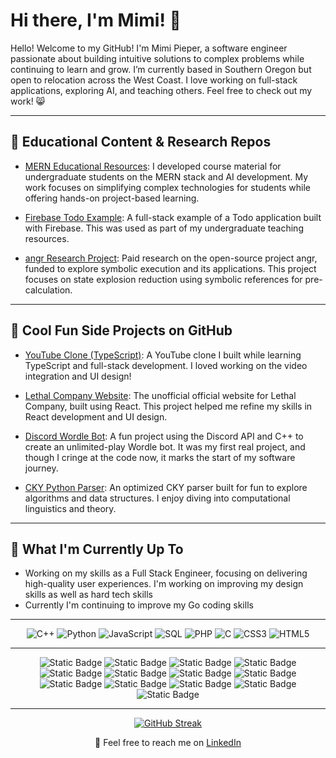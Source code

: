 # Hi there, I'm Mimi! 👋

Hello! Welcome to my GitHub! I'm Mimi Pieper, a software engineer passionate about building intuitive solutions to complex problems while continuing to learn and grow. I’m currently based in Southern Oregon but open to relocation across the West Coast. I love working on full-stack applications, exploring AI, and teaching others. Feel free to check out my work! 😸

---

## 🔬 Educational Content & Research Repos

- [MERN Educational Resources](https://github.com/cutecatfann/Jetstream2-MERN-Educational-Resources): I developed course material for undergraduate students on the MERN stack and AI development. My work focuses on simplifying complex technologies for students while offering hands-on project-based learning.
  
- [Firebase Todo Example](https://github.com/cutecatfann/firebase-todo-example): A full-stack example of a Todo application built with Firebase. This was used as part of my undergraduate teaching resources.

- [angr Research Project](https://github.com/cutecatfann/angr-Single-Execution): Paid research on the open-source project angr, funded to explore symbolic execution and its applications. This project focuses on state explosion reduction using symbolic references for pre-calculation.

---

## 🚀 Cool Fun Side Projects on GitHub

- [YouTube Clone (TypeScript)](https://github.com/cutecatfann/bootube): A YouTube clone I built while learning TypeScript and full-stack development. I loved working on the video integration and UI design!
  
- [Lethal Company Website](https://github.com/cutecatfann/Lethal-Company-Website): The unofficial official website for Lethal Company, built using React. This project helped me refine my skills in React development and UI design.

- [Discord Wordle Bot](https://github.com/cutecatfann/Discord-Wordle-Bot): A fun project using the Discord API and C++ to create an unlimited-play Wordle bot. It was my first real project, and though I cringe at the code now, it marks the start of my software journey.

- [CKY Python Parser](https://github.com/cutecatfann/CKY-Python-Parser): An optimized CKY parser built for fun to explore algorithms and data structures. I enjoy diving into computational linguistics and theory.

---

## 🌱 What I'm Currently Up To

- Working on my skills as a Full Stack Engineer, focusing on delivering high-quality user experiences. I'm working on improving my design skills as well as hard tech skills
- Currently I'm continuing to improve my Go coding skills 
  
---

<div align="center">

  ![C++](https://img.shields.io/badge/C%2B%2B-blue?logo=C%2B%2B)
  ![Python](https://img.shields.io/badge/Python-green?logo=Python)
  ![JavaScript](https://img.shields.io/badge/-JavaScript-%23F7DF1E?style=flat-square&logo=javascript&logoColor=yellow)
  ![SQL](https://img.shields.io/badge/SQL-orange?logo=SQL)
  ![PHP](https://img.shields.io/badge/PHP-red?logo=PHP)
  ![C](https://img.shields.io/badge/C-purple?logo=C)
  ![CSS3](https://img.shields.io/badge/-CSS3-%231572B6?style=flat-square&logo=css3)
  ![HTML5](https://img.shields.io/badge/-HTML5-%23E34F26?style=flat-square&logo=html5&logoColor=white)

---

![Static Badge](https://img.shields.io/badge/Docker-purple?logo=Docker)
![Static Badge](https://img.shields.io/badge/React-orange?logo=React)
![Static Badge](https://img.shields.io/badge/DynamoDB-yellow?logo=DynamoDB)
![Static Badge](https://img.shields.io/badge/MongoDB-green?logo=MongoDB)
![Static Badge](https://img.shields.io/badge/React_Native-blue?logo=React_Native)
![Static Badge](https://img.shields.io/badge/Express-purple?logo=Express)
![Static Badge](https://img.shields.io/badge/Node.js-blue?logo=Node.js)
![Static Badge](https://img.shields.io/badge/Scikit-Learn-green?logo=Scikit-Learn)
![Static Badge](https://img.shields.io/badge/Numpy-yellow?logo=Numpy)
![Static Badge](https://img.shields.io/badge/Pandas-orange?logo=Pandas)
![Static Badge](https://img.shields.io/badge/AWS-red?logo=AWS)
![Static Badge](https://img.shields.io/badge/Azure-purple?logo=Azure)
![Static Badge](https://img.shields.io/badge/Google_Cloud_Platform-blue?logo=Google%20Cloud%20Platform)


---

[![GitHub Streak](https://streak-stats.demolab.com/?user=cutecatfann&theme=highcontrast&card_width=700&starting_year=2024)](https://git.io/streak-stats)

📱 Feel free to reach me on [LinkedIn](https://www.linkedin.com/in/mimi-pieper/)
